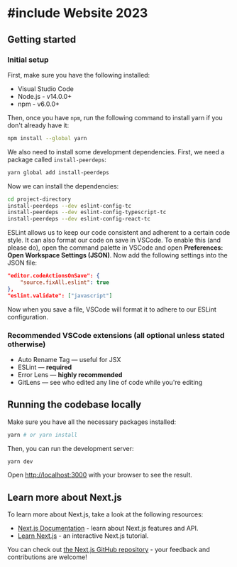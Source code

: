 # #include Website 2023

## Getting started

### Initial setup

First, make sure you have the following installed:

- Visual Studio Code
- Node.js - v14.0.0+
- npm - v6.0.0+

Then, once you have `npm`, run the following command to install yarn if you don't already have it:

```bash
npm install --global yarn
```

We also need to install some development dependencies. First, we need a package called `install-peerdeps`:

```bash
yarn global add install-peerdeps
```

Now we can install the dependencies:

```bash
cd project-directory
install-peerdeps --dev eslint-config-tc
install-peerdeps --dev eslint-config-typescript-tc
install-peerdeps --dev eslint-config-react-tc
```

ESLint allows us to keep our code consistent and adherent to a certain code style. It can also format our code on save in VSCode. To enable this (and please do), open the command palette in VSCode and open **Preferences: Open Workspace Settings (JSON)**. Now add the following settings into the JSON file:

```json
"editor.codeActionsOnSave": {
    "source.fixAll.eslint": true
},
"eslint.validate": ["javascript"]
```

Now when you save a file, VSCode will format it to adhere to our ESLint configuration.

### Recommended VSCode extensions (all optional unless stated otherwise)

- Auto Rename Tag — useful for JSX
- ESLint — **required**
- Error Lens — **highly recommended**
- GitLens — see who edited any line of code while you're editing

## Running the codebase locally

Make sure you have all the necessary packages installed:

```bash
yarn # or yarn install
```

Then, you can run the development server:

```bash
yarn dev
```

Open [http://localhost:3000](http://localhost:3000) with your browser to see the result.

## Learn more about Next.js

To learn more about Next.js, take a look at the following resources:

- [Next.js Documentation](https://nextjs.org/docs) - learn about Next.js features and API.
- [Learn Next.js](https://nextjs.org/learn) - an interactive Next.js tutorial.

You can check out [the Next.js GitHub repository](https://github.com/vercel/next.js/) - your feedback and contributions are welcome!
